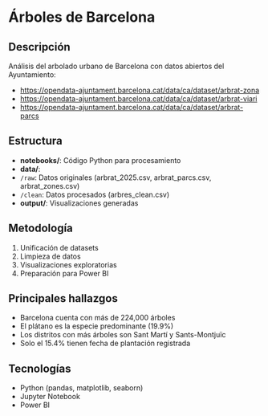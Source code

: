 # Árboles de Barcelona

## Descripción
Análisis del arbolado urbano de Barcelona con datos abiertos del Ayuntamiento:
- https://opendata-ajuntament.barcelona.cat/data/ca/dataset/arbrat-zona
- https://opendata-ajuntament.barcelona.cat/data/ca/dataset/arbrat-viari
- https://opendata-ajuntament.barcelona.cat/data/ca/dataset/arbrat-parcs

## Estructura
- **notebooks/**: Código Python para procesamiento
- **data/**: 
 - `/raw`: Datos originales (arbrat_2025.csv, arbrat_parcs.csv, arbrat_zones.csv)
 - `/clean`: Datos procesados (arbres_clean.csv)
- **output/**: Visualizaciones generadas

## Metodología
1. Unificación de datasets
2. Limpieza de datos
3. Visualizaciones exploratorias
4. Preparación para Power BI

## Principales hallazgos
- Barcelona cuenta con más de 224,000 árboles
- El plátano es la especie predominante (19.9%)
- Los distritos con más árboles son Sant Martí y Sants-Montjuïc
- Solo el 15.4% tienen fecha de plantación registrada

## Tecnologías
- Python (pandas, matplotlib, seaborn)
- Jupyter Notebook
- Power BI

